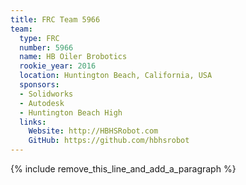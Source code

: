 ```yaml
---
title: FRC Team 5966
team:
  type: FRC
  number: 5966
  name: HB Oiler Brobotics
  rookie_year: 2016
  location: Huntington Beach, California, USA
  sponsors:
  - Solidworks
  - Autodesk
  - Huntington Beach High
  links:
    Website: http://HBHSRobot.com
    GitHub: https://github.com/hbhsrobot
---
```


{% include remove_this_line_and_add_a_paragraph %}